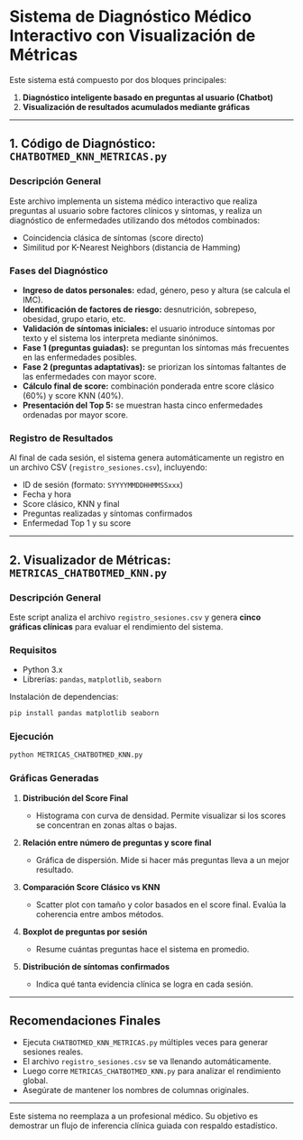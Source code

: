 # Sistema de Diagnóstico Médico Interactivo con Visualización de Métricas

Este sistema está compuesto por dos bloques principales:

1. **Diagnóstico inteligente basado en preguntas al usuario (Chatbot)**
2. **Visualización de resultados acumulados mediante gráficas**

---

## 1. Código de Diagnóstico: `CHATBOTMED_KNN_METRICAS.py`

### Descripción General
Este archivo implementa un sistema médico interactivo que realiza preguntas al usuario sobre factores clínicos y síntomas, y realiza un diagnóstico de enfermedades utilizando dos métodos combinados:
- Coincidencia clásica de síntomas (score directo)
- Similitud por K-Nearest Neighbors (distancia de Hamming)

### Fases del Diagnóstico

- **Ingreso de datos personales:** edad, género, peso y altura (se calcula el IMC).
- **Identificación de factores de riesgo:** desnutrición, sobrepeso, obesidad, grupo etario, etc.
- **Validación de síntomas iniciales:** el usuario introduce síntomas por texto y el sistema los interpreta mediante sinónimos.
- **Fase 1 (preguntas guiadas):** se preguntan los síntomas más frecuentes en las enfermedades posibles.
- **Fase 2 (preguntas adaptativas):** se priorizan los síntomas faltantes de las enfermedades con mayor score.
- **Cálculo final de score:** combinación ponderada entre score clásico (60%) y score KNN (40%).
- **Presentación del Top 5:** se muestran hasta cinco enfermedades ordenadas por mayor score.

### Registro de Resultados
Al final de cada sesión, el sistema genera automáticamente un registro en un archivo CSV (`registro_sesiones.csv`), incluyendo:

- ID de sesión (formato: `SYYYYMMDDHHMMSSxxx`)
- Fecha y hora
- Score clásico, KNN y final
- Preguntas realizadas y síntomas confirmados
- Enfermedad Top 1 y su score

---

## 2. Visualizador de Métricas: `METRICAS_CHATBOTMED_KNN.py`

### Descripción General
Este script analiza el archivo `registro_sesiones.csv` y genera **cinco gráficas clínicas** para evaluar el rendimiento del sistema.

### Requisitos
- Python 3.x
- Librerías: `pandas`, `matplotlib`, `seaborn`

Instalación de dependencias:
```bash
pip install pandas matplotlib seaborn
```

### Ejecución
```bash
python METRICAS_CHATBOTMED_KNN.py
```

### Gráficas Generadas

1. **Distribución del Score Final**
   - Histograma con curva de densidad. Permite visualizar si los scores se concentran en zonas altas o bajas.

2. **Relación entre número de preguntas y score final**
   - Gráfica de dispersión. Mide si hacer más preguntas lleva a un mejor resultado.

3. **Comparación Score Clásico vs KNN**
   - Scatter plot con tamaño y color basados en el score final. Evalúa la coherencia entre ambos métodos.

4. **Boxplot de preguntas por sesión**
   - Resume cuántas preguntas hace el sistema en promedio.

5. **Distribución de síntomas confirmados**
   - Indica qué tanta evidencia clínica se logra en cada sesión.

---

## Recomendaciones Finales

- Ejecuta `CHATBOTMED_KNN_METRICAS.py` múltiples veces para generar sesiones reales.
- El archivo `registro_sesiones.csv` se va llenando automáticamente.
- Luego corre `METRICAS_CHATBOTMED_KNN.py` para analizar el rendimiento global.
- Asegúrate de mantener los nombres de columnas originales.

---

Este sistema no reemplaza a un profesional médico. Su objetivo es demostrar un flujo de inferencia clínica guiada con respaldo estadístico.


